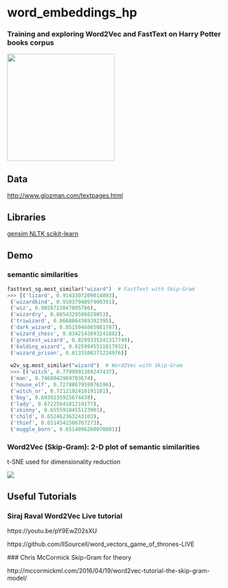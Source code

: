 # word_embeddings_hp
### Training and exploring Word2Vec and FastText on Harry Potter books corpus
<p><img src="https://vignette.wikia.nocookie.net/harrypotter/images/f/fd/Hallows.svg/revision/latest?cb=20100212055050" width=250></p>

## Data
http://www.glozman.com/textpages.html

## Libraries
<a href="https://radimrehurek.com/gensim/"> gensim </a>
<a href="https://www.nltk.org/"> NLTK </a>
<a href="http://scikit-learn.org/"> scikit-learn </a>

## Demo
### semantic similarities
```python
fasttext_sg.most_similar("wizard")  # FastText with Skip-Gram
>>> [('lizard', 0.9143307209014893),
 ('wizardkind', 0.9103794097900391),
 ('wiz', 0.9028722047805786),
 ('wizardry', 0.8854329586029053),
 ('triwizard', 0.8668864369392395),
 ('dark_wizard', 0.8515946865081787),
 ('wizard_chess', 0.8342143893241882),
 ('greatest_wizard', 0.8299335241317749),
 ('balding_wizard', 0.8259945511817932),
 ('wizard_prison', 0.8133100271224976)]
 
 w2v_sg.most_similar("wizard")  # Word2Vec with Skip-Gram
 >>> [('witch', 0.7799991369247437),
 ('man', 0.7468042969703674),
 ('house_elf', 0.7278867959976196),
 ('witch_or', 0.7212192416191101),
 ('boy', 0.6939235925674438),
 ('lady', 0.6722564101219177),
 ('skinny', 0.6555918455123901),
 ('child', 0.652462363243103),
 ('thief', 0.6514541506767273),
 ('muggle_born', 0.6514096260070801)]
```
### Word2Vec (Skip-Gram): 2-D plot of semantic similarities
<p> t-SNE used for dimensionality reduction </p>
<img src="https://preview.ibb.co/d4hiKy/download.png">

## Useful Tutorials
### Siraj Raval Word2Vec Live tutorial
<p> https://youtu.be/pY9EwZ02sXU </p>
<p> https://github.com/llSourcell/word_vectors_game_of_thrones-LIVE </p>
### Chris McCormick Skip-Gram for theory
<p>http://mccormickml.com/2016/04/19/word2vec-tutorial-the-skip-gram-model/</p>
